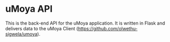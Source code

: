 # uMoya API

This is the back-end API for the uMoya application. It is written in Flask and delivers data to the uMoya Client (https://github.com/olwethu-sigwela/umoya).
